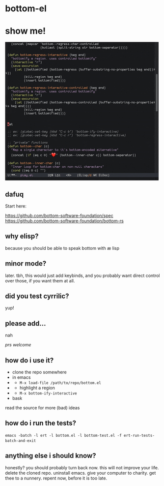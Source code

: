 # bottom-el

# show me!

![money shot](img/wat-demo.gif)

## dafuq

Start here:

https://github.com/bottom-software-foundation/spec
https://github.com/bottom-software-foundation/bottom-rs

## why elisp?

because you should be able to speak bottom with æ lisp

## minor mode?

later. tbh, this would just add keybinds, and you probably want direct control
over those, if you want them at all.

## did you test cyrrilic?

yup!

## please add...

nah

_prs welcome_

## how do i use it?

- clone the repo somewhere
- in emacs
- - `M-x load-file /path/to/repo/bottom.el`
- - highlight a region
- - `M-x bottom-ify-interactive`
- bask

read the source for more (bad) ideas

## how do i run the tests?

`emacs -batch -l ert -l bottom.el -l bottom-test.el -f ert-run-tests-batch-and-exit`

## anything else i should know?

honestly? you should probably turn back now. this will not improve
your life. delete the cloned repo. uninstall emacs. give your computer
to charity. get thee to a nunnery. repent now, before it is too late.
